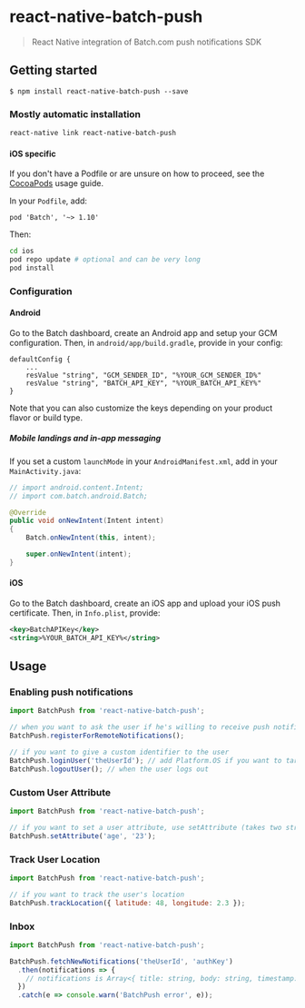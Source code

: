 # react-native-batch-push

> React Native integration of Batch.com push notifications SDK

## Getting started

`$ npm install react-native-batch-push --save`

### Mostly automatic installation

```bash
react-native link react-native-batch-push
```

#### iOS specific

If you don't have a Podfile or are unsure on how to proceed, see the [CocoaPods](http://guides.cocoapods.org/using/using-cocoapods.html) usage guide.

In your `Podfile`, add:

```
pod 'Batch', '~> 1.10'
```

Then:

```bash
cd ios
pod repo update # optional and can be very long
pod install
```

### Configuration

#### Android

Go to the Batch dashboard, create an Android app and setup your GCM configuration.
Then, in `android/app/build.gradle`, provide in your config:

```
defaultConfig {
    ...
    resValue "string", "GCM_SENDER_ID", "%YOUR_GCM_SENDER_ID%"
    resValue "string", "BATCH_API_KEY", "%YOUR_BATCH_API_KEY%"
}
```

Note that you can also customize the keys depending on your product flavor or build type.

##### Mobile landings and in-app messaging

If you set a custom `launchMode` in your `AndroidManifest.xml`, add in your `MainActivity.java`:

```java
// import android.content.Intent;
// import com.batch.android.Batch;

@Override
public void onNewIntent(Intent intent)
{
    Batch.onNewIntent(this, intent);

    super.onNewIntent(intent);
}
```

#### iOS

Go to the Batch dashboard, create an iOS app and upload your iOS push certificate.
Then, in `Info.plist`, provide:

```xml
<key>BatchAPIKey</key>
<string>%YOUR_BATCH_API_KEY%</string>
```

## Usage

### Enabling push notifications

```js
import BatchPush from 'react-native-batch-push';

// when you want to ask the user if he's willing to receive push notifications (required on iOS):
BatchPush.registerForRemoteNotifications();

// if you want to give a custom identifier to the user
BatchPush.loginUser('theUserId'); // add Platform.OS if you want to target a specific platform on your backend
BatchPush.logoutUser(); // when the user logs out
```

### Custom User Attribute

```js
import BatchPush from 'react-native-batch-push';

// if you want to set a user attribute, use setAttribute (takes two string arguments)
BatchPush.setAttribute('age', '23');
```

### Track User Location

```js
import BatchPush from 'react-native-batch-push';

// if you want to track the user's location
BatchPush.trackLocation({ latitude: 48, longitude: 2.3 });
```

### Inbox

```js
import BatchPush from 'react-native-batch-push';

BatchPush.fetchNewNotifications('theUserId', 'authKey')
  .then(notifications => {
    // notifications is Array<{ title: string, body: string, timestamp: number, payload: Object }>
  })
  .catch(e => console.warn('BatchPush error', e));
```
